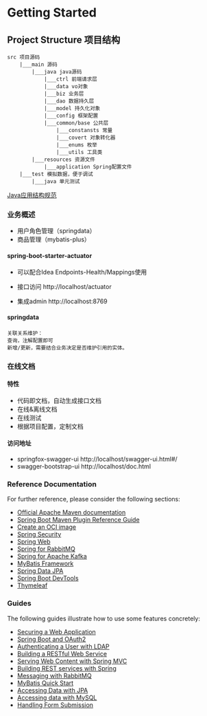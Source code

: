 # Getting Started

## Project Structure 项目结构
    src 项目源码
        |___main 源码
            |___java java源码
                |___ctrl 前端请求层
                |___data vo对象
                |___biz 业务层
                |___dao 数据持久层
                |___model 持久化对象
                |___config 框架配置
                |___common/base 公共层
                    |___constansts 常量
                    |___covert 对象转化器
                    |___enums 枚举
                    |___utils 工具类
            |___resources 资源文件
                |___application Spring配置文件
        |___test 模拟数据，便于调试
            |___java 单元测试

[Java应用结构规范](!https://developer.aliyun.com/article/876318)        
        
### 业务概述
- 用户角色管理（springdata）
- 商品管理（mybatis-plus）

#### spring-boot-starter-actuator
- 可以配合Idea Endpoints-Health/Mappings使用

- 接口访问 http://localhost/actuator

- 集成admin http://localhost:8769

#### springdata
    关联关系维护：
    查询，注解配置即可
    新增/更新，需要结合业务决定是否维护引用的实体。

### 在线文档
#### 特性
- 代码即文档，自动生成接口文档
- 在线&离线文档
- 在线测试
- 根据项目配置，定制文档
#### 访问地址
- springfox-swagger-ui
http://localhost/swagger-ui.html#/
- swagger-bootstrap-ui 
http://localhost/doc.html


### Reference Documentation
For further reference, please consider the following sections:

* [Official Apache Maven documentation](https://maven.apache.org/guides/index.html)
* [Spring Boot Maven Plugin Reference Guide](https://docs.spring.io/spring-boot/docs/2.5.2/maven-plugin/reference/html/)
* [Create an OCI image](https://docs.spring.io/spring-boot/docs/2.5.2/maven-plugin/reference/html/#build-image)
* [Spring Security](https://docs.spring.io/spring-boot/docs/2.5.2/reference/htmlsingle/#boot-features-security)
* [Spring Web](https://docs.spring.io/spring-boot/docs/2.5.2/reference/htmlsingle/#boot-features-developing-web-applications)
* [Spring for RabbitMQ](https://docs.spring.io/spring-boot/docs/2.5.2/reference/htmlsingle/#boot-features-amqp)
* [Spring for Apache Kafka](https://docs.spring.io/spring-boot/docs/2.5.2/reference/htmlsingle/#boot-features-kafka)
* [MyBatis Framework](https://mybatis.org/spring-boot-starter/mybatis-spring-boot-autoconfigure/)
* [Spring Data JPA](https://docs.spring.io/spring-boot/docs/2.5.2/reference/htmlsingle/#boot-features-jpa-and-spring-data)
* [Spring Boot DevTools](https://docs.spring.io/spring-boot/docs/2.5.2/reference/htmlsingle/#using-boot-devtools)
* [Thymeleaf](https://docs.spring.io/spring-boot/docs/2.5.2/reference/htmlsingle/#boot-features-spring-mvc-template-engines)

### Guides
The following guides illustrate how to use some features concretely:

* [Securing a Web Application](https://spring.io/guides/gs/securing-web/)
* [Spring Boot and OAuth2](https://spring.io/guides/tutorials/spring-boot-oauth2/)
* [Authenticating a User with LDAP](https://spring.io/guides/gs/authenticating-ldap/)
* [Building a RESTful Web Service](https://spring.io/guides/gs/rest-service/)
* [Serving Web Content with Spring MVC](https://spring.io/guides/gs/serving-web-content/)
* [Building REST services with Spring](https://spring.io/guides/tutorials/bookmarks/)
* [Messaging with RabbitMQ](https://spring.io/guides/gs/messaging-rabbitmq/)
* [MyBatis Quick Start](https://github.com/mybatis/spring-boot-starter/wiki/Quick-Start)
* [Accessing Data with JPA](https://spring.io/guides/gs/accessing-data-jpa/)
* [Accessing data with MySQL](https://spring.io/guides/gs/accessing-data-mysql/)
* [Handling Form Submission](https://spring.io/guides/gs/handling-form-submission/)





